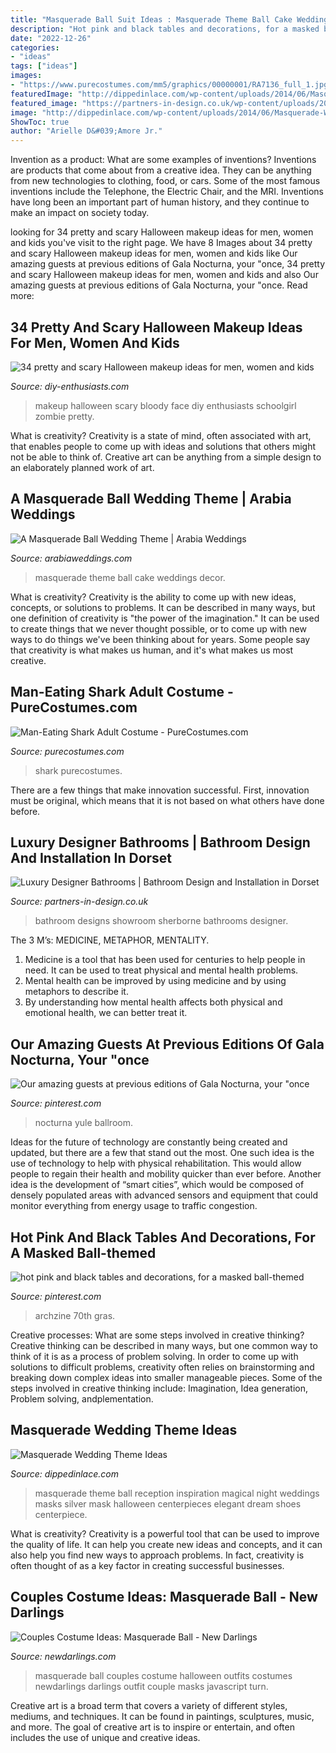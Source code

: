 ```yaml
---
title: "Masquerade Ball Suit Ideas : Masquerade Theme Ball Cake Weddings Decor"
description: "Hot pink and black tables and decorations, for a masked ball-themed"
date: "2022-12-26"
categories:
- "ideas"
tags: ["ideas"]
images:
- "https://www.purecostumes.com/mm5/graphics/00000001/RA7136_full_1.jpg"
featuredImage: "http://dippedinlace.com/wp-content/uploads/2014/06/Masquerade-Wedding-Theme-Ideas-13.jpg"
featured_image: "https://partners-in-design.co.uk/wp-content/uploads/2018/06/bathroom-new.jpg"
image: "http://dippedinlace.com/wp-content/uploads/2014/06/Masquerade-Wedding-Theme-Ideas-13.jpg"
ShowToc: true
author: "Arielle D&#039;Amore Jr."
---
```



Invention as a product: What are some examples of inventions?
Inventions are products that come about from a creative idea. They can be anything from new technologies to clothing, food, or cars. Some of the most famous inventions include the Telephone, the Electric Chair, and the MRI. Inventions have long been an important part of human history, and they continue to make an impact on society today.

	

		
looking for 34 pretty and scary Halloween makeup ideas for men, women and kids you've visit to the right page. We have 8 Images about 34 pretty and scary Halloween makeup ideas for men, women and kids like Our amazing guests at previous editions of Gala Nocturna, your &quot;once, 34 pretty and scary Halloween makeup ideas for men, women and kids and also Our amazing guests at previous editions of Gala Nocturna, your &quot;once. Read more:
		
    
## 34 Pretty And Scary Halloween Makeup Ideas For Men, Women And Kids

<img loading=lazy src="http://www.diy-enthusiasts.com/wp-content/uploads/2013/09/scary-halloween-makeup-bloody-face-school-girl.jpg" onerror="this.onerror=null;this.src='https://tse3.mm.bing.net/th?id=OIP.wZf4pMw6KJ5BS5_XwNXZ3AHaJ3&amp;pid=15.1';" alt="34 pretty and scary Halloween makeup ideas for men, women and kids">

_Source: diy-enthusiasts.com_

>makeup halloween scary bloody face diy enthusiasts schoolgirl zombie pretty. 

	

What is creativity?
Creativity is a state of mind, often associated with art, that enables people to come up with ideas and solutions that others might not be able to think of. Creative art can be anything from a simple design to an elaborately planned work of art.

    
## A Masquerade Ball Wedding Theme | Arabia Weddings

<img loading=lazy src="https://www.arabiaweddings.com/sites/default/files/uploads/2014/10/27/cake1.jpg" onerror="this.onerror=null;this.src='https://tse4.mm.bing.net/th?id=OIP.8g4GGRmE1CFVkMIRKxEHkQHaJ4&amp;pid=15.1';" alt="A Masquerade Ball Wedding Theme | Arabia Weddings">

_Source: arabiaweddings.com_

>masquerade theme ball cake weddings decor. 

	

What is creativity?
Creativity is the ability to come up with new ideas, concepts, or solutions to problems. It can be described in many ways, but one definition of creativity is "the power of the imagination." It can be used to create things that we never thought possible, or to come up with new ways to do things we've been thinking about for years. Some people say that creativity is what makes us human, and it's what makes us most creative.

    
## Man-Eating Shark Adult Costume - PureCostumes.com

<img loading=lazy src="https://www.purecostumes.com/mm5/graphics/00000001/RA7136_full_1.jpg" onerror="this.onerror=null;this.src='https://tse1.mm.bing.net/th?id=OIP.6jxLhPPySSv4XrwB1PL6NAHaLO&amp;pid=15.1';" alt="Man-Eating Shark Adult Costume - PureCostumes.com">

_Source: purecostumes.com_

>shark purecostumes. 

	

There are a few things that make innovation successful. First, innovation must be original, which means that it is not based on what others have done before.

    
## Luxury Designer Bathrooms | Bathroom Design And Installation In Dorset

<img loading=lazy src="https://partners-in-design.co.uk/wp-content/uploads/2018/06/bathroom-new.jpg" onerror="this.onerror=null;this.src='https://tse2.mm.bing.net/th?id=OIP.f7rURSD-eo6rZW9TVmSdIwAAAA&amp;pid=15.1';" alt="Luxury Designer Bathrooms | Bathroom Design and Installation in Dorset">

_Source: partners-in-design.co.uk_

>bathroom designs showroom sherborne bathrooms designer. 

	

The 3 M’s: MEDICINE, METAPHOR, MENTALITY.
1. Medicine is a tool that has been used for centuries to help people in need. It can be used to treat physical and mental health problems.
2. Mental health can be improved by using medicine and by using metaphors to describe it.
3. By understanding how mental health affects both physical and emotional health, we can better treat it.

    
## Our Amazing Guests At Previous Editions Of Gala Nocturna, Your &quot;once

<img loading=lazy src="https://i.pinimg.com/736x/6a/8e/08/6a8e0828e8f0078751f0497dcae000fd.jpg" onerror="this.onerror=null;this.src='https://tse3.mm.bing.net/th?id=OIP.G2xw5RGU6Z9NR_fbkaExNwHaLI&amp;pid=15.1';" alt="Our amazing guests at previous editions of Gala Nocturna, your &quot;once">

_Source: pinterest.com_

>nocturna yule ballroom. 

	

Ideas for the future of technology are constantly being created and updated, but there are a few that stand out the most. One such idea is the use of technology to help with physical rehabilitation. This would allow people to regain their health and mobility quicker than ever before. Another idea is the development of “smart cities”, which would be composed of densely populated areas with advanced sensors and equipment that could monitor everything from energy usage to traffic congestion.

    
## Hot Pink And Black Tables And Decorations, For A Masked Ball-themed

<img loading=lazy src="https://i.pinimg.com/736x/f1/24/1c/f1241cec00d9f1bc3710f958d7fc5e2f.jpg" onerror="this.onerror=null;this.src='https://tse2.mm.bing.net/th?id=OIP.wmlQJJEqgipKTUwq8TYa9wHaJ3&amp;pid=15.1';" alt="hot pink and black tables and decorations, for a masked ball-themed">

_Source: pinterest.com_

>archzine 70th gras. 

	

Creative processes: What are some steps involved in creative thinking?
Creative thinking can be described in many ways, but one common way to think of it is as a process of problem solving. In order to come up with solutions to difficult problems, creativity often relies on brainstorming and breaking down complex ideas into smaller manageable pieces. Some of the steps involved in creative thinking include: Imagination, Idea generation, Problem solving, andplementation.

    
## Masquerade Wedding Theme Ideas

<img loading=lazy src="http://dippedinlace.com/wp-content/uploads/2014/06/Masquerade-Wedding-Theme-Ideas-13.jpg" onerror="this.onerror=null;this.src='https://tse1.mm.bing.net/th?id=OIP.X0Ruvo_7Pe_PXRFM8BZtzwHaQF&amp;pid=15.1';" alt="Masquerade Wedding Theme Ideas">

_Source: dippedinlace.com_

>masquerade theme ball reception inspiration magical night weddings masks silver mask halloween centerpieces elegant dream shoes centerpiece. 

	

What is creativity?
Creativity is a powerful tool that can be used to improve the quality of life. It can help you create new ideas and concepts, and it can also help you find new ways to approach problems. In fact, creativity is often thought of as a key factor in creating successful businesses.

    
## Couples Costume Ideas: Masquerade Ball - New Darlings

<img loading=lazy src="http://newdarlings.com/wp-content/uploads/2017/11/New-Darlings-Halloween-Masquerade-2017-Halloween-01-e1509649284171.jpg" onerror="this.onerror=null;this.src='https://tse2.mm.bing.net/th?id=OIP.BQh-brL-Ez4JjN1JUiBDNgHaLH&amp;pid=15.1';" alt="Couples Costume Ideas: Masquerade Ball - New Darlings">

_Source: newdarlings.com_

>masquerade ball couples costume halloween outfits costumes newdarlings darlings outfit couple masks javascript turn. 

	

Creative art is a broad term that covers a variety of different styles, mediums, and techniques. It can be found in paintings, sculptures, music, and more. The goal of creative art is to inspire or entertain, and often includes the use of unique and creative ideas.

